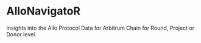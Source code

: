# AlloNavigatoR
Insights into the Allo Protocol Data for Arbitrum Chain for Round, Project or Donor level.
